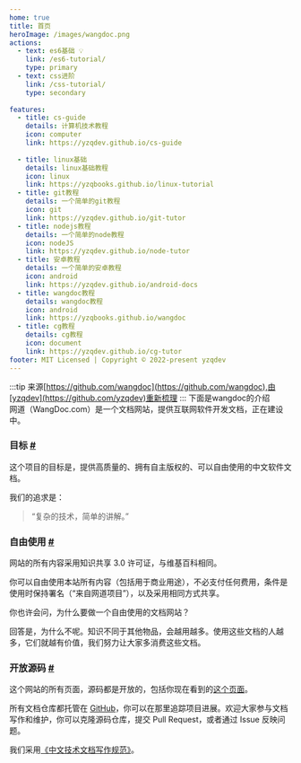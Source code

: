 ```yaml
---
home: true
title: 首页
heroImage: /images/wangdoc.png
actions:
  - text: es6基础 💡
    link: /es6-tutorial/
    type: primary
  - text: css进阶
    link: /css-tutorial/
    type: secondary
   
features:
  - title: cs-guide
    details: 计算机技术教程
    icon: computer
    link: https://yzqdev.github.io/cs-guide
 
  - title: linux基础
    details: linux基础教程
    icon: linux
    link: https://yzqbooks.github.io/linux-tutorial 
  - title: git教程
    details: 一个简单的git教程
    icon: git
    link: https://yzqdev.github.io/git-tutor  
  - title: nodejs教程
    details: 一个简单的node教程
    icon: nodeJS
    link: https://yzqdev.github.io/node-tutor  
  - title: 安卓教程
    details: 一个简单的安卓教程
    icon: android
    link: https://yzqdev.github.io/android-docs
  - title: wangdoc教程
    details: wangdoc教程
    icon: android
    link: https://yzqbooks.github.io/wangdoc
  - title: cg教程
    details: cg教程
    icon: document
    link: https://yzqdev.github.io/cg-tutor
footer: MIT Licensed | Copyright © 2022-present yzqdev
---
```


:::tip
来源[https://github.com/wangdoc](https://github.com/wangdoc),由[yzqdev](https://github.com/yzqdev)重新梳理
:::
下面是wangdoc的介绍  
网道（WangDoc.com）是一个文档网站，提供互联网软件开发文档，正在建设中。

### 目标 [#](https://wangdoc.com/#目标)

这个项目的目标是，提供高质量的、拥有自主版权的、可以自由使用的中文软件文档。

我们的追求是：

> “复杂的技术，简单的讲解。”

### 自由使用 [#](https://wangdoc.com/#自由使用)

网站的所有内容采用知识共享 3.0 许可证，与维基百科相同。

你可以自由使用本站所有内容（包括用于商业用途），不必支付任何费用，条件是使用时保持署名（“来自网道项目”），以及采用相同方式共享。

你也许会问，为什么要做一个自由使用的文档网站？

回答是，为什么不呢。知识不同于其他物品，会越用越多。使用这些文档的人越多，它们就越有价值，我们努力让大家多消费这些文档。

### 开放源码 [#](https://wangdoc.com/#开放源码)

这个网站的所有页面，源码都是开放的，包括你现在看到的[这个页面](https://raw.githubusercontent.com/wangdoc/frontpage/master/README.md)。

所有文档仓库都托管在 [GitHub](https://github.com/wangdoc)，你可以在那里追踪项目进展。欢迎大家参与文档写作和维护，你可以克隆源码仓库，提交 Pull Request，或者通过 Issue 反映问题。

我们采用[《中文技术文档写作规范》](https://github.com/ruanyf/document-style-guide)。
